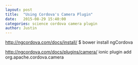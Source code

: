 ```yaml
---
layout: post
title:  "Using Cordova's Camera Plugin"
date:   2015-08-29 15:40:00
categories: science cordova camera plugin
author: Justin
---
```


http://ngcordova.com/docs/install/
$ bower install ngCordova

http://ngcordova.com/docs/plugins/camera/
ionic plugin add org.apache.cordova.camera
